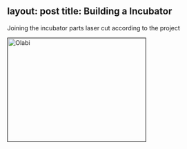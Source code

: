layout: post
title:  Building a Incubator
---

Joining the incubator parts laser cut according to the project



<img src="https://cloud.githubusercontent.com/assets/11843828/7246850/c88a8472-e7d8-11e4-9d42-6b3048af366a.jpg" 
alt="Olabi" width="320" height="240" border="1" />

